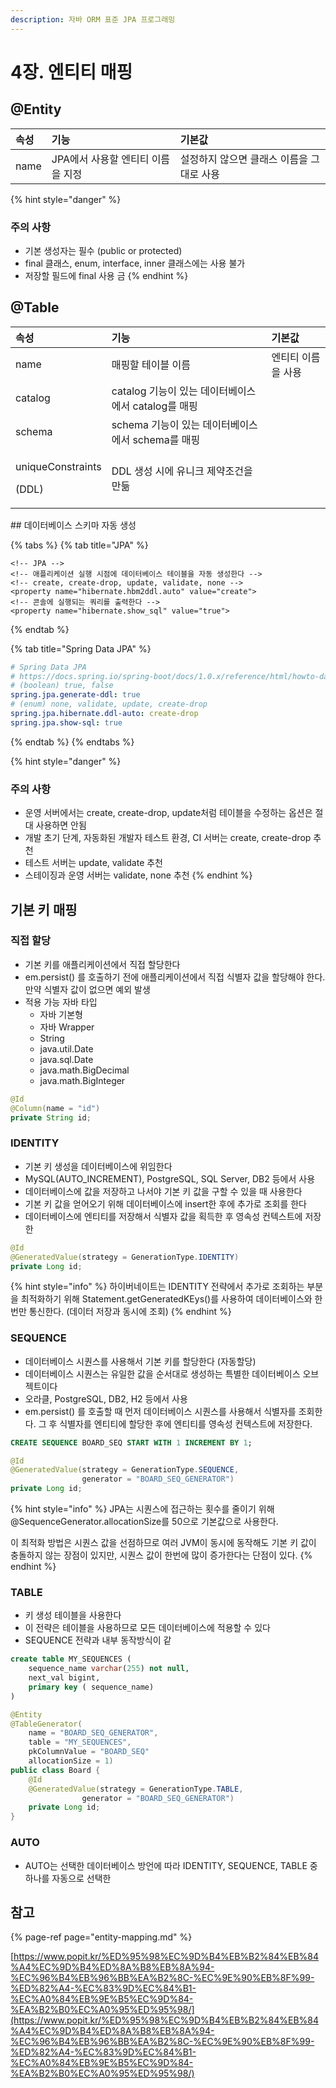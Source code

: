 ```yaml
---
description: 자바 ORM 표준 JPA 프로그래밍
---
```


# 4장. 엔티티 매핑

## @Entity

| 속성 | 기능 | 기본값 |
| :--- | :--- | :--- |
| name | JPA에서 사용할 엔티티 이름을 지정 | 설정하지 않으면 클래스 이름을 그대로 사용 |

{% hint style="danger" %}
### 주의 사항

* 기본 생성자는 필수 \(public or protected\)
* final 클래스, enum, interface, inner 클래스에는 사용 불가
* 저장할 필드에 final 사용 금
{% endhint %}

## @Table

<table>
  <thead>
    <tr>
      <th style="text-align:left">&#xC18D;&#xC131;</th>
      <th style="text-align:left">&#xAE30;&#xB2A5;</th>
      <th style="text-align:left">&#xAE30;&#xBCF8;&#xAC12;</th>
    </tr>
  </thead>
  <tbody>
    <tr>
      <td style="text-align:left">name</td>
      <td style="text-align:left">&#xB9E4;&#xD551;&#xD560; &#xD14C;&#xC774;&#xBE14; &#xC774;&#xB984;</td>
      <td
      style="text-align:left">&#xC5D4;&#xD2F0;&#xD2F0; &#xC774;&#xB984;&#xC744; &#xC0AC;&#xC6A9;</td>
    </tr>
    <tr>
      <td style="text-align:left">catalog</td>
      <td style="text-align:left">catalog &#xAE30;&#xB2A5;&#xC774; &#xC788;&#xB294; &#xB370;&#xC774;&#xD130;&#xBCA0;&#xC774;&#xC2A4;&#xC5D0;&#xC11C;
        catalog&#xB97C; &#xB9E4;&#xD551;</td>
      <td style="text-align:left"></td>
    </tr>
    <tr>
      <td style="text-align:left">schema</td>
      <td style="text-align:left">schema &#xAE30;&#xB2A5;&#xC774; &#xC788;&#xB294; &#xB370;&#xC774;&#xD130;&#xBCA0;&#xC774;&#xC2A4;&#xC5D0;&#xC11C;
        schema&#xB97C; &#xB9E4;&#xD551;</td>
      <td style="text-align:left"></td>
    </tr>
    <tr>
      <td style="text-align:left">
        <p>uniqueConstraints</p>
        <p>(DDL)</p>
      </td>
      <td style="text-align:left">DDL &#xC0DD;&#xC131; &#xC2DC;&#xC5D0; &#xC720;&#xB2C8;&#xD06C; &#xC81C;&#xC57D;&#xC870;&#xAC74;&#xC744;
        &#xB9CC;&#xB4E6;</td>
      <td style="text-align:left"></td>
    </tr>
  </tbody>
</table>## 데이터베이스 스키마 자동 생성

{% tabs %}
{% tab title="JPA" %}
```markup
<!-- JPA -->
<!-- 애플리케이션 실행 시점에 데이터베이스 테이블을 자동 생성한다 -->
<!-- create, create-drop, update, validate, none -->
<property name="hibernate.hbm2ddl.auto" value="create">
<!-- 콘솔에 실행되는 쿼리를 출력한다 -->
<property name="hibernate.show_sql" value="true">
```
{% endtab %}

{% tab title="Spring Data JPA" %}
```yaml
# Spring Data JPA
# https://docs.spring.io/spring-boot/docs/1.0.x/reference/html/howto-database-initialization.html
# (boolean) true, false
spring.jpa.generate-ddl: true
# (enum) none, validate, update, create-drop
spring.jpa.hibernate.ddl-auto: create-drop
spring.jpa.show-sql: true
```
{% endtab %}
{% endtabs %}

{% hint style="danger" %}
### 주의 사항

* 운영 서버에서는 create, create-drop, update처럼 테이블을 수정하는 옵션은 절대 사용하면 안됨
* 개발 초기 단계, 자동화된 개발자 테스트 환경, CI 서버는 create, create-drop 추천
* 테스트 서버는 update, validate 추천
* 스테이징과 운영 서버는 validate, none 추천
{% endhint %}

## 기본 키 매핑

### 직접 할당

* 기본 키를 애플리케이션에서 직접 할당한다
* em.persist\(\) 를 호출하기 전에 애플리케이션에서 직접 식별자 값을 할당해야 한다. 만약 식별자 값이 없으면 예외 발생
* 적용 가능 자바 타입
  * 자바 기본형
  * 자바 Wrapper
  * String
  * java.util.Date
  * java.sql.Date
  * java.math.BigDecimal
  * java.math.BigInteger

```java
@Id
@Column(name = "id")
private String id;
```

### IDENTITY

* 기본 키 생성을 데이터베이스에 위임한다
* MySQL\(AUTO\_INCREMENT\), PostgreSQL, SQL Server, DB2 등에서 사용
* 데이터베이스에 값을 저장하고 나서야 기본 키 값을 구할 수 있을 때 사용한다
* 기본 키 값을 얻어오기 위해 데이터베이스에 insert한 후에 추가로 조회를 한다
* 데이터베이스에 엔티티를 저장해서 식별자 값을 획득한 후 영속성 컨텍스트에 저장한

```java
@Id
@GeneratedValue(strategy = GenerationType.IDENTITY)
private Long id;
```

{% hint style="info" %}
하이버네이트는 IDENTITY 전략에서 추가로 조회하는 부분을 최적화하기 위해 Statement.getGeneratedKEys\(\)를 사용하여 데이터베이스와 한 번만 통신한다. \(데이터 저장과 동시에 조회\)
{% endhint %}

### SEQUENCE

* 데이터베이스 시퀀스를 사용해서 기본 키를 할당한다 \(자동할당\)
* 데이터베이스 시퀀스는 유일한 값을 순서대로 생성하는 특별한 데이터베이스 오브젝트이다
* 오라클, PostgreSQL, DB2, H2 등에서 사용
* em.persist\(\) 를 호출할 때 먼저 데이터베이스 시퀀스를 사용해서 식별자를 조회한다.  그 후 식별자를 엔티티에 할당한 후에 엔티티를 영속성 컨텍스트에 저장한다.

```sql
CREATE SEQUENCE BOARD_SEQ START WITH 1 INCREMENT BY 1;
```

```java
@Id
@GeneratedValue(strategy = GenerationType.SEQUENCE,
                generator = "BOARD_SEQ_GENERATOR")
private Long id;
```

{% hint style="info" %}
JPA는 시퀀스에 접근하는 횟수를 줄이기 위해 @SequenceGenerator.allocationSize를 50으로 기본값으로 사용한다.

이 최적화 방법은 시퀀스 값을 선점하므로 여러 JVM이 동시에 동작해도 기본 키 값이 충돌하지 않는 장점이 있지만, 시퀀스 값이 한번에 많이 증가한다는 단점이 있다.
{% endhint %}

### TABLE

* 키 생성 테이블을 사용한다
* 이 전략은 테이블을 사용하므로 모든 데이터베이스에 적용할 수 있다
* SEQUENCE 전략과 내부 동작방식이 같

```sql
create table MY_SEQUENCES (
    sequence_name varchar(255) not null,
    next_val bigint,
    primary key ( sequence_name)
)
```

```java
@Entity
@TableGenerator(
    name = "BOARD_SEQ_GENERATOR",
    table = "MY_SEQUENCES",
    pkColumnValue = "BOARD_SEQ"
    allocationSize = 1)
public class Board {
    @Id
    @GeneratedValue(strategy = GenerationType.TABLE,
                generator = "BOARD_SEQ_GENERATOR")
    private Long id;
}
```

### AUTO

* AUTO는 선택한 데이터베이스 방언에 따라 IDENTITY, SEQUENCE, TABLE 중 하나를 자동으로 선택한





## 참고

{% page-ref page="entity-mapping.md" %}

[https://www.popit.kr/%ED%95%98%EC%9D%B4%EB%B2%84%EB%84%A4%EC%9D%B4%ED%8A%B8%EB%8A%94-%EC%96%B4%EB%96%BB%EA%B2%8C-%EC%9E%90%EB%8F%99-%ED%82%A4-%EC%83%9D%EC%84%B1-%EC%A0%84%EB%9E%B5%EC%9D%84-%EA%B2%B0%EC%A0%95%ED%95%98/](https://www.popit.kr/%ED%95%98%EC%9D%B4%EB%B2%84%EB%84%A4%EC%9D%B4%ED%8A%B8%EB%8A%94-%EC%96%B4%EB%96%BB%EA%B2%8C-%EC%9E%90%EB%8F%99-%ED%82%A4-%EC%83%9D%EC%84%B1-%EC%A0%84%EB%9E%B5%EC%9D%84-%EA%B2%B0%EC%A0%95%ED%95%98/)





